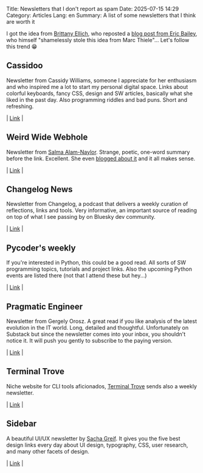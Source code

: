 Title: Newsletters that I don't report as spam
Date: 2025-07-15 14:29
Category: Articles
Lang: en
Summary: A list of some newsletters that I think are worth it

I got the idea from [Brittany Ellich](https://bsky.app/profile/brittanyellich.com), who reposted a [blog post from Eric Bailey](https://ericwbailey.website/published/newsletters-that-regularly-hit-my-inbox-these-days/), who himself "shamelessly stole this idea from Marc Thiele"... Let's follow this trend 😁

## Cassidoo

Newsletter from Cassidy Williams, someone I appreciate for her enthusiasm and who inspired me a lot to start my personal digital space. Links about colorful keyboards, fancy CSS, design and SW articles, basically what she liked in the past day. Also programming riddles and bad puns. Short and refreshing.

| [Link](https://cassidoo.co/newsletter/) |

## Weird Wide Webhole

Newsletter from [Salma Alam-Naylor](https://whitep4nth3r.com/). Strange, poetic, one-word summary before the link. Excellent.
She even [blogged about it](https://whitep4nth3r.com/blog/how-to-create-a-newsletter/) and it all makes sense.

| [Link](https://buttondown.com/weirdwidewebhole) |

## Changelog News

Newsletter from Changelog, a podcast that delivers a weekly curation of reflections, links and tools. Very informative, an important source of reading on top of what I see passing by on Bluesky dev community.

| [Link](https://changelog.com/news) |

## Pycoder's weekly

If you're interested in Python, this could be a good read. All sorts of SW programming topics, tutorials and project links.
Also the upcoming Python events are listed there (not that I attend these but hey...)

| [Link](https://pycoders.com/) |

## Pragmatic Engineer

Newsletter from Gergely Orosz. A great read if you like analysis of the latest evolution in the IT world. Long, detailed and thoughtful. 
Unfortunately on Substack but since the newsletter comes into your inbox, you shouldn't notice it. It will push you gently to subscribe to the paying version.

| [Link](https://newsletter.pragmaticengineer.com/) |

## Terminal Trove

Niche website for CLI tools aficionados, [Terminal Trove](https://terminaltrove.com/explore/) sends also a weekly newsletter.

| [Link](https://terminaltrove.com/) |

## Sidebar

A beautiful UI/UX newsletter by [Sacha Greif](http://sachagreif.com/). It gives you the five best design links every day about UI design, typography, CSS, user research, and many other facets of design.

| [Link](https://sidebar.io/) |
